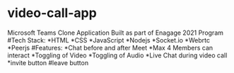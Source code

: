 # video-call-app
Microsoft Teams  Clone Application Built as part of Enagage 2021 Program
#Tech Stack:
*HTML
*CSS
*JavaScript
*Nodejs
*Socket.io
*Webrtc
*Peerjs
#Features:
*Chat before and after Meet
*Max 4 Members can interact
*Toggling of Video
*Toggling of Audio
*Live Chat during video call
*invite button
#leave button
